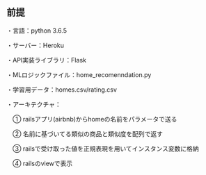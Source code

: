 ## 前提
・言語：python 3.6.5 

・サーバー：Heroku

・API実装ライブラリ：Flask

・MLロジックファイル：home_recomenndation.py

・学習用データ：homes.csv/rating.csv

・アーキテクチャ：

　① railsアプリ(airbnb)からhomeの名前をパラメータで送る
 
　② 名前に基づいてる類似の商品と類似度を配列で返す
 
　③ railsで受け取った値を正規表現を用いてインスタンス変数に格納
 
　④ railsのviewで表示
